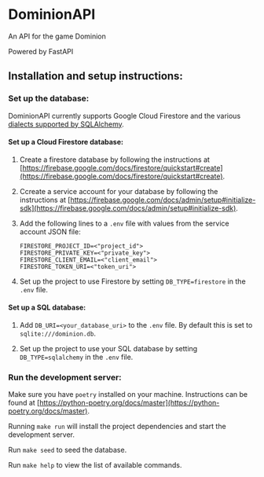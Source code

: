 # DominionAPI

An API for the game Dominion

Powered by FastAPI

## Installation and setup instructions:

### Set up the database:
DominionAPI currently supports Google Cloud Firestore and the various [dialects supported by SQLAlchemy](https://docs.sqlalchemy.org/en/14/dialects/). 

#### Set up a Cloud Firestore database:
1. Create a firestore database by following the instructions at [https://firebase.google.com/docs/firestore/quickstart#create](https://firebase.google.com/docs/firestore/quickstart#create).

2. Ccreate a service account for your database by following the instructions at [https://firebase.google.com/docs/admin/setup#initialize-sdk](https://firebase.google.com/docs/admin/setup#initialize-sdk).

3. Add the following lines to a `.env` file with values from the service account JSON file:
   ```shell
   FIRESTORE_PROJECT_ID=<"project_id">
   FIRESTORE_PRIVATE_KEY=<"private_key">
   FIRESTORE_CLIENT_EMAIL=<"client_email">
   FIRESTORE_TOKEN_URI=<"token_uri">
   ```

4. Set up the project to use Firestore by setting `DB_TYPE=firestore` in the `.env` file.

#### Set up a SQL database:
1. Add `DB_URI=<your_database_uri>` to the `.env` file. By default this is set to `sqlite:///dominion.db`.

2. Set up the project to use your SQL database by setting `DB_TYPE=sqlalchemy` in the `.env` file.

### Run the development server:
Make sure you have `poetry` installed on your machine. Instructions can be found at [https://python-poetry.org/docs/master](https://python-poetry.org/docs/master).

Running `make run` will install the project dependencies and start the development server.

Run `make seed` to seed the database.

Run `make help` to view the list of available commands.
